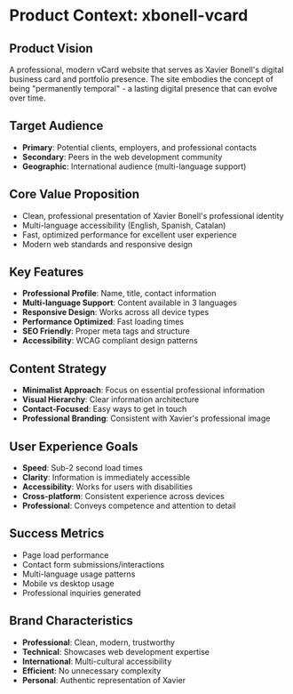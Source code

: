 # Product Context: xbonell-vcard

## Product Vision
A professional, modern vCard website that serves as Xavier Bonell's digital business card and portfolio presence. The site embodies the concept of being "permanently temporal" - a lasting digital presence that can evolve over time.

## Target Audience
- **Primary**: Potential clients, employers, and professional contacts
- **Secondary**: Peers in the web development community
- **Geographic**: International audience (multi-language support)

## Core Value Proposition
- Clean, professional presentation of Xavier Bonell's professional identity
- Multi-language accessibility (English, Spanish, Catalan)
- Fast, optimized performance for excellent user experience
- Modern web standards and responsive design

## Key Features
- **Professional Profile**: Name, title, contact information
- **Multi-language Support**: Content available in 3 languages
- **Responsive Design**: Works across all device types
- **Performance Optimized**: Fast loading times
- **SEO Friendly**: Proper meta tags and structure
- **Accessibility**: WCAG compliant design patterns

## Content Strategy
- **Minimalist Approach**: Focus on essential professional information
- **Visual Hierarchy**: Clear information architecture
- **Contact-Focused**: Easy ways to get in touch
- **Professional Branding**: Consistent with Xavier's professional image

## User Experience Goals
- **Speed**: Sub-2 second load times
- **Clarity**: Information is immediately accessible
- **Accessibility**: Works for users with disabilities
- **Cross-platform**: Consistent experience across devices
- **Professional**: Conveys competence and attention to detail

## Success Metrics
- Page load performance
- Contact form submissions/interactions
- Multi-language usage patterns
- Mobile vs desktop usage
- Professional inquiries generated

## Brand Characteristics
- **Professional**: Clean, modern, trustworthy
- **Technical**: Showcases web development expertise
- **International**: Multi-cultural accessibility
- **Efficient**: No unnecessary complexity
- **Personal**: Authentic representation of Xavier
